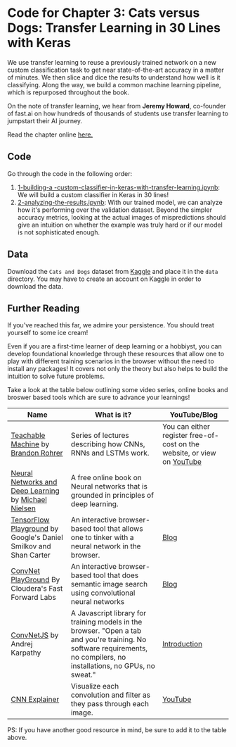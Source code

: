 # Code for Chapter 3: Cats versus Dogs: Transfer Learning in 30 Lines with Keras

We use transfer learning to reuse a previously trained network on a new custom classification task to get near state-of-the-art accuracy in a matter of minutes. We then slice and dice the results to understand how well is it classifying. Along the way, we build a common machine learning pipeline, which is repurposed throughout the book.

On the note of transfer learning, we hear from **Jeremy Howard**, co-founder of fast.ai on how hundreds of thousands of students use transfer learning to jumpstart their AI journey.

Read the chapter online [here.](https://learning.oreilly.com/library/view/practical-deep-learning/9781492034858/ch03.html)

## Code

Go through the code in the following order:

1. [1-building-a -custom-classifier-in-keras-with-transfer-learning.ipynb](https://github.com/PracticalDL/Practical-Deep-Learning-Book/blob/master/code/chapter-3/1-keras-custom-classifier-with-transfer-learning.ipynb): We will build a custom classifier in Keras in 30 lines!
2. [2-analyzing-the-results.ipynb](https://github.com/PracticalDL/Practical-Deep-Learning-Book/blob/master/code/chapter-3/2-analyzing-the-results.ipynb): With our trained model, we can analyze how it's performing over the validation dataset. Beyond the simpler accuracy metrics, looking at the actual images of mispredictions should give an intuition on whether the example was truly hard or if our model is not sophisticated enough.

## Data

Download the `Cats and Dogs` dataset from [Kaggle](https://www.kaggle.com/c/dogs-vs-cats-redux-kernels-edition/download/train.zip) and place it in the `data` directory. You may have to create an account on Kaggle in order to download the data.

## Further Reading

If you've reached this far, we admire your persistence. You should treat yourself to some ice cream!

Even if you are a first-time learner of deep learning or a hobbiyst, you can develop foundational knowledge through these resources that allow one to play with different training scenarios in the browser without the need to install any packages! It covers not only the theory but also helps to build the intuition to solve future problems. 

Take a look at the table below outlining some video series, online books and broswer based tools which are sure to advance your learnings!

| Name | What is it?  | YouTube/Blog  | 
|---|---|---|
| [Teachable Machine](https://end-to-end-machine-learning.teachable.com/p/how-deep-neural-networks-work) by [Brandon Rohrer](https://www.linkedin.com/in/brohrer/) | Series of lectures describing how CNNs, RNNs and LSTMs work.  | You can either register free-of-cost on the website, or view on [YouTube](https://www.youtube.com/watch?v=ILsA4nyG7I0&list=PLVZqlMpoM6kaJX_2lLKjEhWI0NlqHfqzp)  | 
| [Neural Networks and Deep Learning](http://neuralnetworksanddeeplearning.com/) by [Michael Nielsen](http://michaelnielsen.org/)  | A free online book on Neural networks that is grounded in principles of deep learning.  |   |
| [TensorFlow Playground](https://playground.tensorflow.org/) by Google's Daniel Smilkov and Shan Carter  | An interactive browser-based tool that allows one to tinker with a neural network in the browser.  | [Blog](https://cloud.google.com/blog/products/gcp/understanding-neural-networks-with-tensorflow-playground)  |
| [ConvNet PlayGround](https://convnetplayground.fastforwardlabs.com/#/) By Cloudera's Fast Forward Labs  |  An interactive browser-based tool that does semantic image search using convolutional neural networks | [Blog](https://towardsdatascience.com/convnetplayground-979d441ebf82)  |
| [ConvNetJS](https://cs.stanford.edu/people/karpathy/convnetjs/) by Andrej Karpathy  | A Javascript library for training models in the browser. "Open a tab and you're training. No software requirements, no compilers, no installations, no GPUs, no sweat."  | [Introduction](https://cs.stanford.edu/people/karpathy/convnetjs/started.html)  |
| [CNN Explainer](https://poloclub.github.io/cnn-explainer/)  |  Visualize each convolution and filter as they pass through each image. | [YouTube](https://www.youtube.com/watch?v=HnWIHWFbuUQ&feature=youtu.be)  |

PS: If you have another good resource in mind, be sure to add it to the table above.